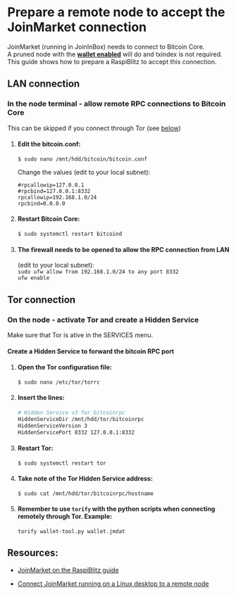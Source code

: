 # Prepare a remote node to accept the JoinMarket connection
JoinMarket (running in JoinInBox) needs to connect to Bitcoin Core.  
A pruned node with the [**wallet enabled**](FAQ.md#activate-the-bitcoind-wallet-on-a-raspiblitz) will do and txindex is not required.  
This guide shows how to prepare a RaspiBlitz to accept this connection.

## LAN connection

### In the node terminal - allow remote RPC connections to Bitcoin Core
This can be skipped if you connect through Tor (see [below](#tor-connection))

1) #### Edit the bitcoin.conf:  
    `$ sudo nano /mnt/hdd/bitcoin/bitcoin.conf`

    Change the values (edit to your local subnet): 
    ```
    #rpcallowip=127.0.0.1
    #rpcbind=127.0.0.1:8332
    rpcallowip=192.168.1.0/24
    rpcbind=0.0.0.0
    ```
2) #### Restart Bitcoin Core:  
    `$ sudo systemctl restart bitcoind`

3) #### The firewall needs to be opened to allow the RPC connection from LAN
    (edit to your local subnet):  
    `sudo ufw allow from 192.168.1.0/24 to any port 8332`  
    `ufw enable`

## Tor connection

### On the node - activate Tor and create a Hidden Service

Make sure that Tor is ative in the SERVICES menu.

#### Create a Hidden Service to forward the bitcoin RPC port

1) #### Open the Tor configuration file:  
    `$ sudo nano /etc/tor/torrc`

2) #### Insert the lines:
    ```bash
    # Hidden Service v3 for bitcoinrpc
    HiddenServiceDir /mnt/hdd/tor/bitcoinrpc
    HiddenServiceVersion 3
    HiddenServicePort 8332 127.0.0.1:8332
    ```
3) #### Restart Tor:   
    `$ sudo systemctl restart tor` 

4) #### Take note of the Tor Hidden Service address:  
    `$ sudo cat /mnt/hdd/tor/bitcoinrpc/hostname`

5) #### Remember to use `torify` with the python scripts when connecting remotely through Tor. Example:
    `torify wallet-tool.py wallet.jmdat`

## Resources:

* [JoinMarket on the RaspiBlitz guide](https://github.com/openoms/bitcoin-tutorials/blob/master/joinmarket/README.md)

* [Connect JoinMarket running on a Linux desktop to a remote node](https://github.com/openoms/bitcoin-tutorials/blob/master/joinmarket/joinmarket_desktop_to_blitz.md)

